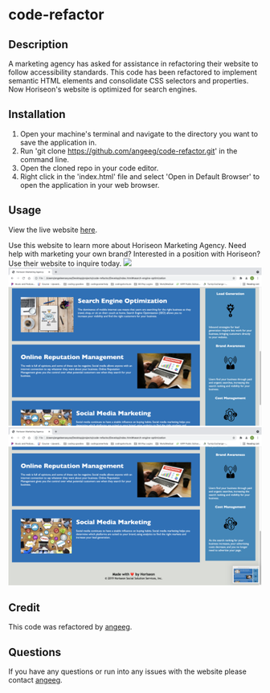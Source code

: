 # code-refactor
## Description 
A marketing agency has asked for assistance in refactoring their website to follow accessibility standards. This code has been refactored to implement semantic HTML elements and consolidate CSS selectors and properties. Now Horiseon's website is optimized for search engines.
## Installation
1. Open your machine's terminal and navigate to the directory you want to save the application in.
2. Run 'git clone https://github.com/angeeg/code-refactor.git' in the command line.
3. Open the cloned repo in your code editor. 
4. Right click in the 'index.html' file and select 'Open in Default Browser' to open the application in your web browser.
## Usage 
View the live website [here](https://angeeg.github.io/code-refactor/).

Use this website to learn more about Horiseon Marketing Agency. Need help with marketing your own brand? Interested in a position with Horiseon? Use their website to inquire today. 
<img src="Develop/assets/images/Screen Shot 1.png">
<img src="Develop/assets/images/Screen Shot 2.png">
<img src="Develop/assets/images/Screen Shot 3.png">



## Credit 
This code was refactored by <a href="https://github.com/angeeg">angeeg</a>.

## Questions
If you have any questions or run into any issues with the website please contact <a href="https://github.com/angeeg">angeeg</a>.